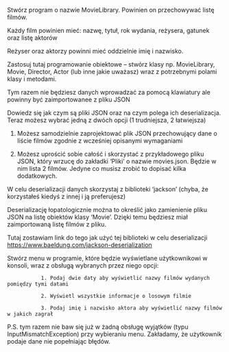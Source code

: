 Stwórz program o nazwie MovieLibrary. Powinien on przechowywać listę filmów.

Każdy film powinien mieć: nazwę, tytuł, rok wydania, reżysera, gatunek oraz listę aktorów

Reżyser oraz aktorzy powinni mieć oddzielnie imię i nazwisko.

Zastosuj tutaj programowanie obiektowe – stwórz klasy np. MovieLibrary, Movie, Director, Actor (lub inne jakie uważasz) wraz z potrzebnymi polami klasy i metodami.

Tym razem nie będziesz danych wprowadzać za pomocą klawiatury ale powinny być zaimportowanee z pliku JSON

Dowiedz się jak czym są pliki JSON oraz na czym polega ich deserializacja.  Teraz możesz wybrać jedną z dwóch opcji (1 trudniejsza, 2 łatwiejsza)

1. Możesz samodzielnie zaprojektować plik JSON przechowujący dane o liście filmów zgodnie z wcześniej opisanymi wymaganiami

2. Możesz uprościć sobie całość i skorzystać z przykładowego pliku JSON, który wrzucę do zakładki ‘Pliki’ o nazwie movies.json. Będzie w nim lista 2 filmów. Jedyne co musisz zrobić to dopisać kilka dodatkowych.

 

W celu deserializacji danych skorzystaj z biblioteki ‘jackson’ (chyba, że korzystałeś kiedyś z innej i ją preferujesz)

Deserializację łopatologicznie można to określić jako zamienienie pliku JSON na listę obiektów klasy ‘Movie’. Dzięki temu będziesz miał zaimportowaną listę filmów z pliku.

Tutaj zostawiam link do tego jak użyć tej biblioteki w celu deserializacji https://www.baeldung.com/jackson-deserialization

Stwórz menu w programie, które będzie wyświetlane użytkownikowi w konsoli, wraz z obsługą wybranych przez niego opcji:

               1. Podaj dwie daty aby wyświetlić nazwy filmów wydanych pomiędzy tymi datami

               2. Wyświetl wszystkie informacje o losowym filmie

               3. Podaj imię i nazwisko aktora aby wyświetlić nazwy filmów w jakich zagrał

P.S. tym razem nie baw się już w żadną obsługę wyjątków (typu InputMismatchException) przy wybieraniu menu. Zakładamy, że użytkownik podaje dane nie popełniając błędów.

